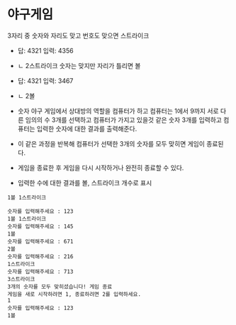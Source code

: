# 야구게임
3자리 중 숫자와 자리도 맞고 번호도 맞으면 스트라이크 
- 답: 4321 입력: 4356
- ㄴ 2스트라이크
숫자는 맞지만 자리가 틀리면 볼
- 답: 4321 입력: 3467
- ㄴ 2볼 

- 숫자 야구 게임에서 상대방의 역할을 컴퓨터가 하고 컴퓨터는 1에서 9까지 서로 다른 임의의 수 3개를 선택하고 컴퓨터가 가지고 있을것 같은 숫자 3개를 입력하고 컴퓨터는 입력한 숫자에 대한 결과를 출력해준다.
- 이 같은 과정을 반복해 컴퓨터가 선택한 3개의 숫자를 모두 맞히면 게임이 종료된다.
- 게임을 종료한 후 게임을 다시 시작하거나 완전히 종료할 수 있다.

- 입력한 수에 대한 결과를 볼, 스트라이크 개수로 표시
```
1볼 1스트라이크
```


```
숫자를 입력해주세요 : 123
1볼 1스트라이크
숫자를 입력해주세요 : 145
1볼 
숫자를 입력해주세요 : 671
2볼 
숫자를 입력해주세요 : 216
1스트라이크 
숫자를 입력해주세요 : 713
3스트라이크 
3개의 숫자를 모두 맞히셨습니다! 게임 종료
게임을 새로 시작하려면 1, 종료하려면 2를 입력하세요.
1
숫자를 입력해주세요 : 123
1볼
```